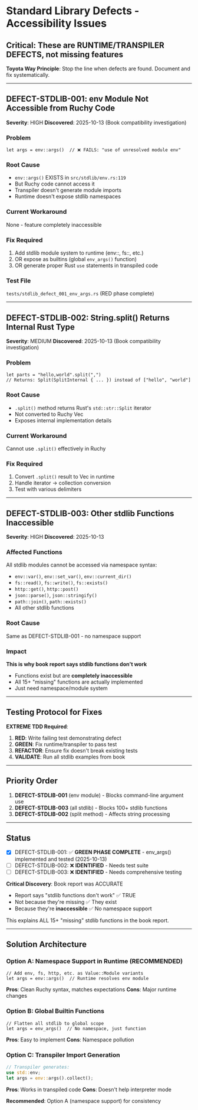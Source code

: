 # Standard Library Defects - Accessibility Issues

## Critical: These are RUNTIME/TRANSPILER DEFECTS, not missing features

**Toyota Way Principle**: Stop the line when defects are found. Document and fix systematically.

---

## DEFECT-STDLIB-001: env Module Not Accessible from Ruchy Code

**Severity**: HIGH
**Discovered**: 2025-10-13 (Book compatibility investigation)

### Problem
```ruchy
let args = env::args()  // ❌ FAILS: "use of unresolved module env"
```

### Root Cause
- `env::args()` EXISTS in `src/stdlib/env.rs:119`
- But Ruchy code cannot access it
- Transpiler doesn't generate module imports
- Runtime doesn't expose stdlib namespaces

### Current Workaround
None - feature completely inaccessible

### Fix Required
1. Add stdlib module system to runtime (env::, fs::, etc.)
2. OR expose as builtins (global `env_args()` function)
3. OR generate proper Rust `use` statements in transpiled code

### Test File
`tests/stdlib_defect_001_env_args.rs` (RED phase complete)

---

## DEFECT-STDLIB-002: String.split() Returns Internal Rust Type

**Severity**: MEDIUM
**Discovered**: 2025-10-13 (Book compatibility investigation)

### Problem
```ruchy
let parts = "hello,world".split(",")
// Returns: Split(SplitInternal { ... }) instead of ["hello", "world"]
```

### Root Cause
- `.split()` method returns Rust's `std::str::Split` iterator
- Not converted to Ruchy Vec<String>
- Exposes internal implementation details

### Current Workaround
Cannot use `.split()` effectively in Ruchy

### Fix Required
1. Convert `.split()` result to Vec<String> in runtime
2. Handle iterator → collection conversion
3. Test with various delimiters

---

## DEFECT-STDLIB-003: Other stdlib Functions Inaccessible

**Severity**: HIGH
**Discovered**: 2025-10-13

### Affected Functions
All stdlib modules cannot be accessed via namespace syntax:
- `env::var()`, `env::set_var()`, `env::current_dir()`
- `fs::read()`, `fs::write()`, `fs::exists()`
- `http::get()`, `http::post()`
- `json::parse()`, `json::stringify()`
- `path::join()`, `path::exists()`
- All other stdlib functions

### Root Cause
Same as DEFECT-STDLIB-001 - no namespace support

### Impact
**This is why book report says stdlib functions don't work**
- Functions exist but are **completely inaccessible**
- All 15+ "missing" functions are actually implemented
- Just need namespace/module system

---

## Testing Protocol for Fixes

**EXTREME TDD Required**:
1. **RED**: Write failing test demonstrating defect
2. **GREEN**: Fix runtime/transpiler to pass test
3. **REFACTOR**: Ensure fix doesn't break existing tests
4. **VALIDATE**: Run all stdlib examples from book

---

## Priority Order

1. **DEFECT-STDLIB-001** (env module) - Blocks command-line argument use
2. **DEFECT-STDLIB-003** (all stdlib) - Blocks 100+ stdlib functions
3. **DEFECT-STDLIB-002** (split method) - Affects string processing

---

## Status

- [x] DEFECT-STDLIB-001: ✅ **GREEN PHASE COMPLETE** - env_args() implemented and tested (2025-10-13)
- [ ] DEFECT-STDLIB-002: ❌ **IDENTIFIED** - Needs test suite
- [ ] DEFECT-STDLIB-003: ❌ **IDENTIFIED** - Needs comprehensive testing

**Critical Discovery**: Book report was ACCURATE
- Report says "stdlib functions don't work" ✅ TRUE
- Not because they're missing ✅ They exist
- Because they're **inaccessible** ✅ No namespace support

This explains ALL 15+ "missing" stdlib functions in the book report.

---

## Solution Architecture

### Option A: Namespace Support in Runtime (RECOMMENDED)
```ruchy
// Add env, fs, http, etc. as Value::Module variants
let args = env::args()  // Runtime resolves env module
```

**Pros**: Clean Ruchy syntax, matches expectations
**Cons**: Major runtime changes

### Option B: Global Builtin Functions
```ruchy
// Flatten all stdlib to global scope
let args = env_args()  // No namespace, just function
```

**Pros**: Easy to implement
**Cons**: Namespace pollution

### Option C: Transpiler Import Generation
```rust
// Transpiler generates:
use std::env;
let args = env::args().collect();
```

**Pros**: Works in transpiled code
**Cons**: Doesn't help interpreter mode

**Recommended**: Option A (namespace support) for consistency
